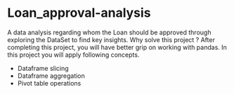 # Loan_approval-analysis
A data analysis regarding whom the Loan should be approved through exploring the DataSet to find key insights.
Why solve this project ?
After completing this project, you will have better grip on working with pandas. In this project you will apply following concepts.

- Dataframe slicing
- Dataframe aggregation
- Pivot table operations
